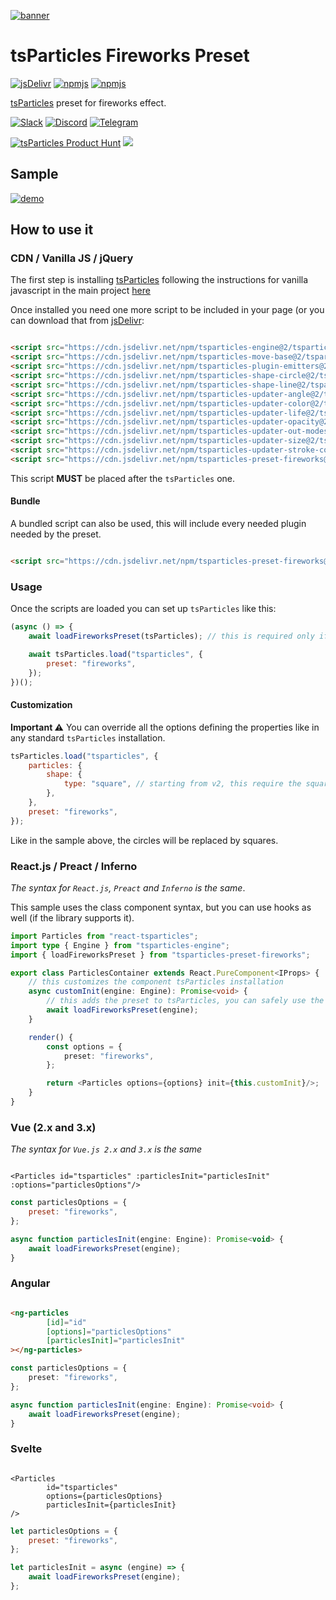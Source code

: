 [![banner](https://particles.js.org/images/banner3.png)](https://particles.js.org)

# tsParticles Fireworks Preset

[![jsDelivr](https://data.jsdelivr.com/v1/package/npm/tsparticles-preset-fireworks/badge)](https://www.jsdelivr.com/package/npm/tsparticles-preset-fireworks) [![npmjs](https://badge.fury.io/js/tsparticles-preset-fireworks.svg)](https://www.npmjs.com/package/tsparticles-preset-fireworks) [![npmjs](https://img.shields.io/npm/dt/tsparticles-preset-fireworks)](https://www.npmjs.com/package/tsparticles-preset-fireworks)

[tsParticles](https://github.com/matteobruni/tsparticles) preset for fireworks effect.

[![Slack](https://particles.js.org/images/slack.png)](https://join.slack.com/t/tsparticles/shared_invite/enQtOTcxNTQxNjQ4NzkxLWE2MTZhZWExMWRmOWI5MTMxNjczOGE1Yjk0MjViYjdkYTUzODM3OTc5MGQ5MjFlODc4MzE0N2Q1OWQxZDc1YzI) [![Discord](https://particles.js.org/images/discord.png)](https://discord.gg/hACwv45Hme) [![Telegram](https://particles.js.org/images/telegram.png)](https://t.me/tsparticles)

[![tsParticles Product Hunt](https://api.producthunt.com/widgets/embed-image/v1/featured.svg?post_id=186113&theme=light)](https://www.producthunt.com/posts/tsparticles?utm_source=badge-featured&utm_medium=badge&utm_souce=badge-tsparticles") <a href="https://www.buymeacoffee.com/matteobruni"><img src="https://img.buymeacoffee.com/button-api/?text=Buy me a beer&emoji=🍺&slug=matteobruni&button_colour=5F7FFF&font_colour=ffffff&font_family=Arial&outline_colour=000000&coffee_colour=FFDD00"></a>

## Sample

[![demo](https://raw.githubusercontent.com/matteobruni/tsparticles/main/presets/fireworks/images/sample.png)](https://particles.js.org/samples/presets/fireworks)

## How to use it

### CDN / Vanilla JS / jQuery

The first step is installing [tsParticles](https://github.com/matteobruni/tsparticles) following the instructions for
vanilla javascript in the main project [here](https://github.com/matteobruni/tsparticles)

Once installed you need one more script to be included in your page (or you can download that
from [jsDelivr](https://www.jsdelivr.com/package/npm/tsparticles-preset-fireworks):

```html

<script src="https://cdn.jsdelivr.net/npm/tsparticles-engine@2/tsparticles.engine.min.js"></script>
<script src="https://cdn.jsdelivr.net/npm/tsparticles-move-base@2/tsparticles.move.base.min.js"></script>
<script src="https://cdn.jsdelivr.net/npm/tsparticles-plugin-emitters@2/tsparticles.plugin.emitters.min.js"></script>
<script src="https://cdn.jsdelivr.net/npm/tsparticles-shape-circle@2/tsparticles.shape.circle.min.js"></script>
<script src="https://cdn.jsdelivr.net/npm/tsparticles-shape-line@2/tsparticles.shape.line.min.js"></script>
<script src="https://cdn.jsdelivr.net/npm/tsparticles-updater-angle@2/tsparticles.updater.angle.min.js"></script>
<script src="https://cdn.jsdelivr.net/npm/tsparticles-updater-color@2/tsparticles.updater.color.min.js"></script>
<script src="https://cdn.jsdelivr.net/npm/tsparticles-updater-life@2/tsparticles.updater.life.min.js"></script>
<script src="https://cdn.jsdelivr.net/npm/tsparticles-updater-opacity@2/tsparticles.updater.opacity.min.js"></script>
<script src="https://cdn.jsdelivr.net/npm/tsparticles-updater-out-modes@2/tsparticles.updater.out-modes.min.js"></script>
<script src="https://cdn.jsdelivr.net/npm/tsparticles-updater-size@2/tsparticles.updater.size.min.js"></script>
<script src="https://cdn.jsdelivr.net/npm/tsparticles-updater-stroke-color@2/tsparticles.updater.stroke-color.min.js"></script>
<script src="https://cdn.jsdelivr.net/npm/tsparticles-preset-fireworks@2/tsparticles.preset.fireworks.min.js"></script>
```

This script **MUST** be placed after the `tsParticles` one.

#### Bundle

A bundled script can also be used, this will include every needed plugin needed by the preset.

```html

<script src="https://cdn.jsdelivr.net/npm/tsparticles-preset-fireworks@2/tsparticles.preset.fireworks.bundle.min.js"></script>
```

### Usage

Once the scripts are loaded you can set up `tsParticles` like this:

```javascript
(async () => {
    await loadFireworksPreset(tsParticles); // this is required only if you are not using the bundle script

    await tsParticles.load("tsparticles", {
        preset: "fireworks",
    });
})();
```

#### Customization

**Important ⚠️**
You can override all the options defining the properties like in any standard `tsParticles` installation.

```javascript
tsParticles.load("tsparticles", {
    particles: {
        shape: {
            type: "square", // starting from v2, this require the square shape script
        },
    },
    preset: "fireworks",
});
```

Like in the sample above, the circles will be replaced by squares.

### React.js / Preact / Inferno

_The syntax for `React.js`, `Preact` and `Inferno` is the same_.

This sample uses the class component syntax, but you can use hooks as well (if the library supports it).

```typescript jsx
import Particles from "react-tsparticles";
import type { Engine } from "tsparticles-engine";
import { loadFireworksPreset } from "tsparticles-preset-fireworks";

export class ParticlesContainer extends React.PureComponent<IProps> {
    // this customizes the component tsParticles installation
    async customInit(engine: Engine): Promise<void> {
        // this adds the preset to tsParticles, you can safely use the
        await loadFireworksPreset(engine);
    }

    render() {
        const options = {
            preset: "fireworks",
        };

        return <Particles options={options} init={this.customInit}/>;
    }
}
```

### Vue (2.x and 3.x)

_The syntax for `Vue.js 2.x` and `3.x` is the same_

```vue

<Particles id="tsparticles" :particlesInit="particlesInit" :options="particlesOptions"/>
```

```js
const particlesOptions = {
    preset: "fireworks",
};

async function particlesInit(engine: Engine): Promise<void> {
    await loadFireworksPreset(engine);
}
```

### Angular

```html

<ng-particles
        [id]="id"
        [options]="particlesOptions"
        [particlesInit]="particlesInit"
></ng-particles>
```

```ts
const particlesOptions = {
    preset: "fireworks",
};

async function particlesInit(engine: Engine): Promise<void> {
    await loadFireworksPreset(engine);
}
```

### Svelte

```sveltehtml

<Particles
        id="tsparticles"
        options={particlesOptions}
        particlesInit={particlesInit}
/>
```

```js
let particlesOptions = {
    preset: "fireworks",
};

let particlesInit = async (engine) => {
    await loadFireworksPreset(engine);
};
```
